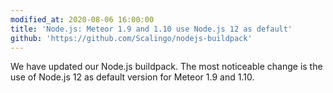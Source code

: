 ```yaml
---
modified_at: 2020-08-06 16:00:00
title: 'Node.js: Meteor 1.9 and 1.10 use Node.js 12 as default'
github: 'https://github.com/Scalingo/nodejs-buildpack'
---
```


We have updated our Node.js buildpack. The most noticeable change is the use of
Node.js 12 as default version for Meteor 1.9 and 1.10.
